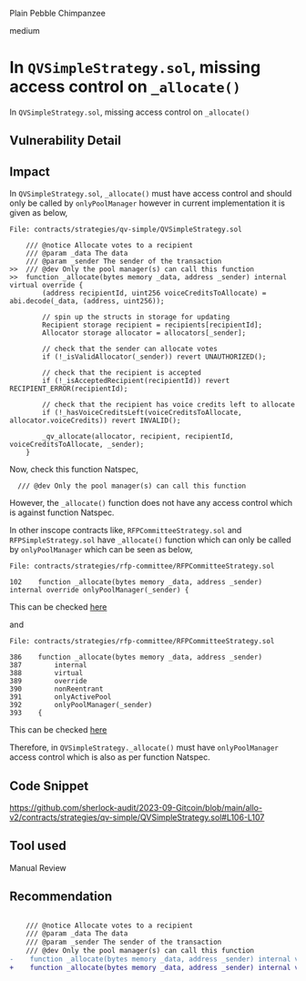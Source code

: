 Plain Pebble Chimpanzee

medium

# In `QVSimpleStrategy.sol`, missing access control on `_allocate()`
In `QVSimpleStrategy.sol`, missing access control on `_allocate()`

## Vulnerability Detail
## Impact

In `QVSimpleStrategy.sol`, `_allocate()` must have access control and should only be called by `onlyPoolManager` however in current implementation it is given as below,

```Solidity
File: contracts/strategies/qv-simple/QVSimpleStrategy.sol

    /// @notice Allocate votes to a recipient
    /// @param _data The data
    /// @param _sender The sender of the transaction
>>  /// @dev Only the pool manager(s) can call this function
>>  function _allocate(bytes memory _data, address _sender) internal virtual override {
        (address recipientId, uint256 voiceCreditsToAllocate) = abi.decode(_data, (address, uint256));

        // spin up the structs in storage for updating
        Recipient storage recipient = recipients[recipientId];
        Allocator storage allocator = allocators[_sender];

        // check that the sender can allocate votes
        if (!_isValidAllocator(_sender)) revert UNAUTHORIZED();

        // check that the recipient is accepted
        if (!_isAcceptedRecipient(recipientId)) revert RECIPIENT_ERROR(recipientId);

        // check that the recipient has voice credits left to allocate
        if (!_hasVoiceCreditsLeft(voiceCreditsToAllocate, allocator.voiceCredits)) revert INVALID();

        _qv_allocate(allocator, recipient, recipientId, voiceCreditsToAllocate, _sender);
    }
```

Now, check this function Natspec,

```Solidity
  /// @dev Only the pool manager(s) can call this function
```

However, the `_allocate()` function does not have any access control which is against function Natspec.

In other inscope contracts like, `RFPCommitteeStrategy.sol` and  `RFPSimpleStrategy.sol` have `_allocate()` function which can only be called by `onlyPoolManager` which can be seen as below,

```Solidity
File: contracts/strategies/rfp-committee/RFPCommitteeStrategy.sol

102    function _allocate(bytes memory _data, address _sender) internal override onlyPoolManager(_sender) {
```
This can be checked [here](https://github.com/sherlock-audit/2023-09-Gitcoin/blob/main/allo-v2/contracts/strategies/rfp-committee/RFPCommitteeStrategy.sol#L102)

and 

```Solidity
File: contracts/strategies/rfp-committee/RFPCommitteeStrategy.sol

386    function _allocate(bytes memory _data, address _sender)
387        internal
388        virtual
389        override
390        nonReentrant
391        onlyActivePool
392        onlyPoolManager(_sender)
393    {
```
This can be checked [here](https://github.com/sherlock-audit/2023-09-Gitcoin/blob/main/allo-v2/contracts/strategies/rfp-simple/RFPSimpleStrategy.sol#L392)

Therefore, in `QVSimpleStrategy._allocate()` must have `onlyPoolManager` access control which is also as per function Natspec.

## Code Snippet
https://github.com/sherlock-audit/2023-09-Gitcoin/blob/main/allo-v2/contracts/strategies/qv-simple/QVSimpleStrategy.sol#L106-L107

## Tool used
Manual Review

## Recommendation

```diff

    /// @notice Allocate votes to a recipient
    /// @param _data The data
    /// @param _sender The sender of the transaction
    /// @dev Only the pool manager(s) can call this function
-    function _allocate(bytes memory _data, address _sender) internal virtual override {
+    function _allocate(bytes memory _data, address _sender) internal virtual override onlyPoolManager(_sender){
```